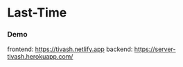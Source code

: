 # Last-Time

### Demo
frontend: https://tivash.netlify.app
backend: https://server-tivash.herokuapp.com/

